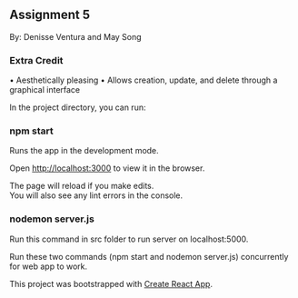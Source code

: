 
## Assignment 5

By: Denisse Ventura and May Song

### Extra Credit

• Aesthetically pleasing
• Allows creation, update, and delete through a graphical interface


In the project directory, you can run:

### npm start

Runs the app in the development mode.<br />

Open [http://localhost:3000](http://localhost:3000) to view it in the browser.

The page will reload if you make edits.<br />
You will also see any lint errors in the console.

### nodemon server.js

Run this command in src folder to run server on localhost:5000.

Run these two commands (npm start and nodemon server.js) concurrently for web app to work.

This project was bootstrapped with [Create React App](https://github.com/facebook/create-react-app).


